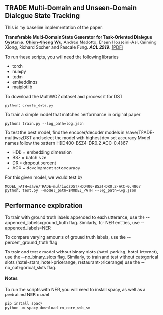 ## TRADE Multi-Domain and Unseen-Domain Dialogue State Tracking

This is my baseline implementation of the paper:

**Transferable Multi-Domain State Generator for Task-Oriented Dialogue Systems**. [**Chien-Sheng Wu**](https://jasonwu0731.github.io/), Andrea Madotto, Ehsan Hosseini-Asl, Caiming Xiong, Richard Socher and Pascale Fung. **_ACL 2019_**.
[[PDF]](https://arxiv.org/abs/1905.08743)

To run these scripts, you will need the following libraries

- torch
- numpy
- tqdm
- embeddings
- matplotlib

To download the MultiWOZ dataset and process it for DST

```shell
python3 create_data.py
```

To train a simple model that matches performance in original paper

```shell
python3 train.py --log_path=log.json
```

To test the best model, find the encoder/decoder models in /save/TRADE-multiwozDST and select the model with highest dev set accuracy
Model names follow the pattern HDD400-BSZ4-DR0.2-ACC-0.4867

- HDD = embedding dimension
- BSZ = batch size
- DR = dropout percent
- ACC = development set accuracy

For this given model, we would test by

```shell
MODEL_PATH=save/TRADE-multiwozDST/HDD400-BSZ4-DR0.2-ACC-0.4867
python3 test.py --model_path=$MODEL_PATH --log_path=log.json
```





## Performance exploration

To train with ground truth labels appended to each utterance, use the --appended_labels=ground_truth flag. Similarly, for NER entities, use --appended_labels=NER

To compare varying amounts of ground truth labels, use the --percent_ground_truth flag

To train and test a model without binary slots (hotel-parking, hotel-internet), use the --no_binary_slots flag. Similarly, to train and test without categorical slots (hotel-stars, hotel-pricerange, restaurant-pricerange) use the --no_categorical_slots flag.


#### Notes
To run the scripts with NER, you will need to install spacy, as well as a pretrained NER model
```shell
pip install spacy
python -m spacy download en_core_web_sm
```